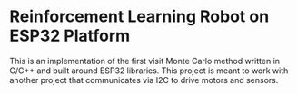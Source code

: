 # Reinforcement Learning Robot on ESP32 Platform

This is an implementation of the first visit Monte Carlo method written in C/C++ and built around ESP32 libraries. This project is meant to work with another project that communicates via I2C to drive motors and sensors.
